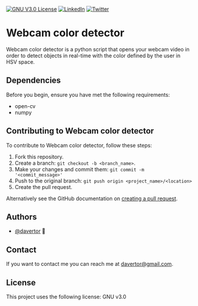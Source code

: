 
[![GNU V3.0 License][license-shield]][license-url]
[![LinkedIn][linkedin-shield]][linkedin-url]
[![Twitter][twitter-shield]][twitter-url]

# Webcam color detector
Webcam color detector is a python script that opens your webcam video in order to detect objects in real-time with the color defined by the user in HSV space. 

## Dependencies
Before you begin, ensure you have met the following requirements:
* open-cv
* numpy

## Contributing to Webcam color detector
To contribute to Webcam color detector, follow these steps:
1. Fork this repository.
2. Create a branch: `git checkout -b <branch_name>`.
3. Make your changes and commit them: `git commit -m '<commit_message>'`
4. Push to the original branch: `git push origin <project_name>/<location>`
5. Create the pull request.

Alternatively see the GitHub documentation on [creating a pull request](https://help.github.com/en/github/collaborating-with-issues-and-pull-requests/creating-a-pull-request).

## Authors
* [@davertor](https://github.com/davertor) 📖

## Contact
If you want to contact me you can reach me at davertor@gmail.com.

## License
This project uses the following license: GNU v3.0


<!-- MARKDOWN LINKS & IMAGES -->
<!-- https://www.markdownguide.org/basic-syntax/#reference-style-links -->
[license-shield]: https://img.shields.io/badge/License-GNU-brightgreen.svg?style=for-the-badge
[license-url]: https://github.com/davertor/webcam_color_detector/blob/master/LICENSE.txt
[linkedin-shield]: https://img.shields.io/badge/-LinkedIn-black.svg?style=for-the-badge&logo=linkedin&colorB=555
[linkedin-url]: https://linkedin.com/daniel-verdu-torres
[twitter-shield]: https://img.shields.io/badge/-Twitter-black.svg?style=for-the-badge&logo=twitter&colorB=555
[twitter-url]: https://twitter.com/davertor

